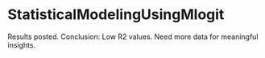 # StatisticalModelingUsingMlogit

Results posted. 
Conclusion: Low R2 values. Need more data for meaningful insights.
